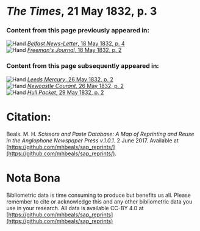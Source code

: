 # *The Times*, 21 May 1832, p. 3  
  
### Content from this page previously appeared in:  
![Hand](http://scissorsandpaste.net/wp-content/uploads/2017/06/smallhandpointer.png) [*Belfast News-Letter*, 18 May 1832, p. 4](https://mhbeals.github.io/sap_html/Belfast-News-Letter/Belfast-News-Letter-18-May-1832-p-4)  
![Hand](http://scissorsandpaste.net/wp-content/uploads/2017/06/smallhandpointer.png) [*Freeman's Journal*, 18 May 1832, p. 2](https://mhbeals.github.io/sap_html/Freeman's-Journal/Freeman's-Journal-18-May-1832-p-2)  
  
### Content from this page subsequently appeared in:  
![Hand](http://scissorsandpaste.net/wp-content/uploads/2017/06/smallhandpointer.png) [*Leeds Mercury*, 26 May 1832, p. 2](https://mhbeals.github.io/sap_html/Leeds-Mercury/Leeds-Mercury-26-May-1832-p-2)  
![Hand](http://scissorsandpaste.net/wp-content/uploads/2017/06/smallhandpointer.png) [*Newcastle Courant*, 26 May 1832, p. 2](https://mhbeals.github.io/sap_html/Newcastle-Courant/Newcastle-Courant-26-May-1832-p-2)  
![Hand](http://scissorsandpaste.net/wp-content/uploads/2017/06/smallhandpointer.png) [*Hull Packet*, 29 May 1832, p. 2](https://mhbeals.github.io/sap_html/Hull-Packet/Hull-Packet-29-May-1832-p-2)  


# Citation: 

Beals. M. H. *Scissors and Paste Database: A Map of Reprinting and Reuse in the Anglophone Newspaper Press v.1.0.1.* 2 June 2017. Available at [https://github.com/mhbeals/sap_reprints/](https://github.com/mhbeals/sap_reprints/). 

# Nota Bona

Bibliometric data is time consuming to produce but benefits us all. Please remember to cite or acknowledge this and any other bibliometric data you use in your research. All data is available CC-BY 4.0 at [https://github.com/mhbeals/sap_reprints](https://github.com/mhbeals/sap_reprints)